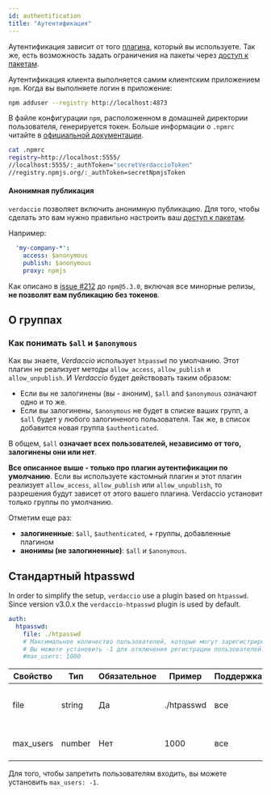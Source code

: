 ```yaml
---
id: authentification
title: "Аутентификация"
---
```


Аутентификация зависит от того [плагина](plugins.md), который вы используете. Так же, есть возможность задать ограничения на пакеты через [доступ к пакетам](packages.md).

Аутентификация клиента выполняется самим клиентским приложением `npm`. Когда вы выполняете логин в приложение:

```bash
npm adduser --registry http://localhost:4873
```

В файле конфигурации `npm`, расположенном в домашней директории пользователя, генерируется токен. Больше информации о `.npmrc` читайте в [официальной документации](https://docs.npmjs.com/files/npmrc).

```bash
cat .npmrc
registry=http://localhost:5555/
//localhost:5555/:_authToken="secretVerdaccioToken"
//registry.npmjs.org/:_authToken=secretNpmjsToken
```

#### Анонимная публикация

`verdaccio` позволяет включить анонимную публикацию. Для того, чтобы сделать это вам нужно правильно настроить ваш [доступ к пакетам](packages.md).

Например:

```yaml
  'my-company-*':
    access: $anonymous
    publish: $anonymous
    proxy: npmjs
```

Как описано в [issue #212](https://github.com/verdaccio/verdaccio/issues/212#issuecomment-308578500) до `npm@5.3.0`, включая все минорные релизы, **не позволят вам публикацию без токенов**.

## О группах

### Как понимать `$all` и `$anonymous`

Как вы знаете, *Verdaccio* использует `htpasswd` по умолчанию. Этот плагин не реализует методы `allow_access`, `allow_publish` и `allow_unpublish`. И *Verdaccio* будет действовать таким образом:

* Если вы не залогинены (вы - аноним), `$all` and `$anonymous` означают одно и то же.
* Если вы залогинены, `$anonymous` не будет в списке ваших групп, а `$all` будет у любого залогиненого пользователя. Так же, в список добавится новая группа `$authenticated`.

В общем, `$all` **означает всех пользователей, независимо от того, залогинены они или нет**.

**Все описанное выше - только про плагин аутентификации по умолчанию**. Если вы используете кастомный плагин и этот плагин реализует `allow_access`, `allow_publish` или `allow_unpublish`, то разрешения будут зависет от этого вашего плагина. Verdaccio установит только группы по умолчанию.

Отметим еще раз:

* **залогиненные**: `$all`, `$authenticated`, + группы, добавленные плагином
* **анонимы (не залогиненные)**: `$all` и `$anonymous`.

## Стандартный htpasswd

In order to simplify the setup, `verdaccio` use a plugin based on `htpasswd`. Since version v3.0.x the `verdaccio-htpasswd` plugin is used by default.

```yaml
auth:
  htpasswd:
    file: ./htpasswd
    # Максимальное количество пользователей, которые могут зарегистрироваться. По умолчанию "+inf".
    # Вы можете установить -1 для отключения регистрации пользователей.
    #max_users: 1000
```

| Свойство  | Тип    | Обязательное | Пример     | Поддержка | Описание                                 |
| --------- | ------ | ------------ | ---------- | --------- | ---------------------------------------- |
| file      | string | Да           | ./htpasswd | все       | файл, содержащий зашифрованные реквизиты |
| max_users | number | Нет          | 1000       | все       | устанавливает ограничение пользователей  |

Для того, чтобы запретить пользователям входить, вы можете установить `max_users: -1`.